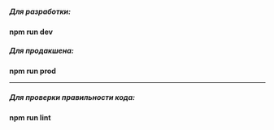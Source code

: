 ##### Для разработки:

 **npm run dev**


##### Для продакшена:

**npm run prod**

---

##### Для проверки правильности кода:

**npm run lint**

